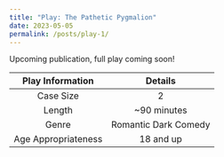 ```yaml
---
title: "Play: The Pathetic Pygmalion"
date: 2023-05-05
permalink: /posts/play-1/
---
```


Upcoming publication, full play coming soon!

| Play Information      | Details               |
| :-------------------: | :-------------------: |
| Case Size             |   2                   |
| Length                |   ~90 minutes         |
| Genre                 |  Romantic Dark Comedy |
| Age Appropriateness   |  18 and up            |
